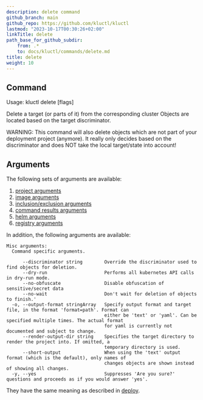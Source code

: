 ```yaml
---
description: delete command
github_branch: main
github_repo: https://github.com/kluctl/kluctl
lastmod: "2023-10-17T00:30:26+02:00"
linkTitle: delete
path_base_for_github_subdir:
    from: .*
    to: docs/kluctl/commands/delete.md
title: delete
weight: 10
---
```




## Command
<!-- BEGIN SECTION "delete" "Usage" false -->
Usage: kluctl delete [flags]

Delete a target (or parts of it) from the corresponding cluster
Objects are located based on the target discriminator.

WARNING: This command will also delete objects which are not part of your deployment
project (anymore). It really only decides based on the discriminator and does NOT
take the local target/state into account!

<!-- END SECTION -->

## Arguments
The following sets of arguments are available:
1. [project arguments](./common-arguments.md#project-arguments)
1. [image arguments](./common-arguments.md#image-arguments)
1. [inclusion/exclusion arguments](./common-arguments.md#inclusionexclusion-arguments)
1. [command results arguments](./common-arguments.md#command-results-arguments)
1. [helm arguments](./common-arguments.md#helm-arguments)
1. [registry arguments](./common-arguments.md#registry-arguments)

In addition, the following arguments are available:
<!-- BEGIN SECTION "delete" "Misc arguments" true -->
```
Misc arguments:
  Command specific arguments.

      --discriminator string        Override the discriminator used to find objects for deletion.
      --dry-run                     Performs all kubernetes API calls in dry-run mode.
      --no-obfuscate                Disable obfuscation of sensitive/secret data
      --no-wait                     Don't wait for deletion of objects to finish.'
  -o, --output-format stringArray   Specify output format and target file, in the format 'format=path'. Format can
                                    either be 'text' or 'yaml'. Can be specified multiple times. The actual format
                                    for yaml is currently not documented and subject to change.
      --render-output-dir string    Specifies the target directory to render the project into. If omitted, a
                                    temporary directory is used.
      --short-output                When using the 'text' output format (which is the default), only names of
                                    changes objects are shown instead of showing all changes.
  -y, --yes                         Suppresses 'Are you sure?' questions and proceeds as if you would answer 'yes'.

```
<!-- END SECTION -->

They have the same meaning as described in [deploy](./deploy.md).
